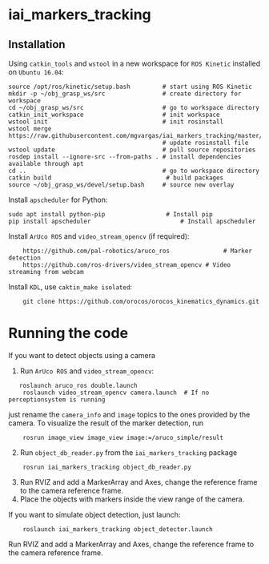 # iai_markers_tracking

## Installation 
Using ```catkin_tools``` and ```wstool``` in a new workspace for ```ROS Kinetic``` installed on ```Ubuntu 16.04```:

```
source /opt/ros/kinetic/setup.bash         # start using ROS Kinetic
mkdir -p ~/obj_grasp_ws/src                # create directory for workspace
cd ~/obj_grasp_ws/src                      # go to workspace directory
catkin_init_workspace                      # init workspace
wstool init                                # init rosinstall
wstool merge https://raw.githubusercontent.com/mgvargas/iai_markers_tracking/master/rosinstall/catkin.rosinstall
                                           # update rosinstall file
wstool update                              # pull source repositories
rosdep install --ignore-src --from-paths . # install dependencies available through apt
cd ..                                      # go to workspace directory
catkin build                                # build packages
source ~/obj_grasp_ws/devel/setup.bash     # source new overlay
```

Install ```apscheduler``` for Python:
```
sudo apt install python-pip					# Install pip
pip install apscheduler							# Install apscheduler
```
Install ```ArUco ROS``` and ```video_stream_opencv``` (if required):
```
	https://github.com/pal-robotics/aruco_ros				# Marker detection
	https://github.com/ros-drivers/video_stream_opencv # Video streaming from webcam
```
Install ```KDL```, use ```caktin_make isolated```:
```
	git clone https://github.com/orocos/orocos_kinematics_dynamics.git
```

# Running the code
If you want to detect objects using a camera
1) Run ```ArUco ROS``` and ```video_stream_opencv```:
```
   roslaunch aruco_ros double.launch
	roslaunch video_stream_opencv camera.launch  # If no perceptionsystem is running
```
 just rename the ```camera_info``` and ```image``` topics to the ones provided by the camera. To visualize the result of the marker detection, run
```
 	rosrun image_view image_view image:=/aruco_simple/result
```
2) Run ```object_db_reader.py``` from the ```iai_markers_tracking``` package
```
	rosrun iai_markers_tracking object_db_reader.py
```
3) Run RVIZ and add a MarkerArray and Axes, change the reference frame to the camera reference frame.
4) Place the objects with markers inside the view range of the camera.

If you want to simulate object detection, just launch:
```
	roslaunch iai_markers_tracking object_detector.launch
```
Run RVIZ and add a MarkerArray and Axes, change the reference frame to the camera reference frame.

